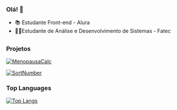 ### Olá! 👋

- 📚 Estudante Front-end - Alura
- 👩‍💻Estudante de Análise e Desenvolvimento de Sistemas - Fatec

##

### Projetos
<!--
[![MenopausaCalc](https://img.shields.io/badge/MenopausaCalc-FF5722?style=for-the-badge&logo=shields.io.Color=white)](https://lanmeb.github.io/MenopausaCalc/)

[![MenopausaCalc](https://img.shields.io/badge/Menopausa-Calc-ff69b4?style=for-the-badge&logo=shields.io&labelColor=blue&color=ff69b4)](https://lanmeb.github.io/MenopausaCalc/)
-->
[![MenopausaCalc](https://img.shields.io/badge/Menopausa-Calc-570437?style=for-the-badge&logo=shields.io.&labelColor=f307b8)](https://lanmeb.github.io/MenopausaCalc/)

[![SortNumber](https://img.shields.io/badge/Sort-Number-F06305?style=for-the-badge&logo=shields.io.&labelColor=f04e03)](https://lanmeb.github.io/SortNumber/)


### Top Languages
<div align="left">
 
<a href="https://github.com/lanmeb">
<!--<img height="180em" src="https://github-readme-stats.vercel.app/api/top-langs/?username=lanmeb&layout=compact&langs_count=7&theme=great-gatsby"/>
 ![Top Langs](https://github-readme-stats.vercel.app/api/top-langs/?username=lanmeb&hide_progress=false)
-->
 
![Top Langs](https://github-readme-stats.vercel.app/api/top-langs/?username=lanmeb&langs_count=8)
<!--<img height="180em" src="https://github-readme-stats.vercel.app/api?username=lanmeb&show_icons=true&theme=great-gatsby&include_all_commits=true"/>-->

 
</div>
 
<!--
<details>
<summary>My top languages</summary>

| Rank | Languages |
|-----:|-----------|
|     1| Javascript|
|     2| HTML    |
|     3| CSS       |

</details>



![image](https://github.com/lanmeb/portfolio/blob/main/assets/tela.png)
<picture>
 <source media="(prefers-color-scheme: dark)" srcset="YOUR-DARKMODE-IMAGE">
 <source media="(prefers-color-scheme: light)" srcset="YOUR-LIGHTMODE-IMAGE">
 <img alt="YOUR-ALT-TEXT" src="YOUR-DEFAULT-IMAGE">
</picture>




**lanmeb/lanmeb** is a ✨ _special_ ✨ repository because its `README.md` (this file) appears on your GitHub profile.

Here are some ideas to get you started:

- 🔭 I’m currently working on ...
- 🌱 I’m currently learning ...
- 👯 I’m looking to collaborate on ...
- 🤔 I’m looking for help with ...
- 💬 Ask me about ...
- 📫 How to reach me: ...
- 😄 Pronouns: ...
- ⚡ Fun fact: ...
-->
